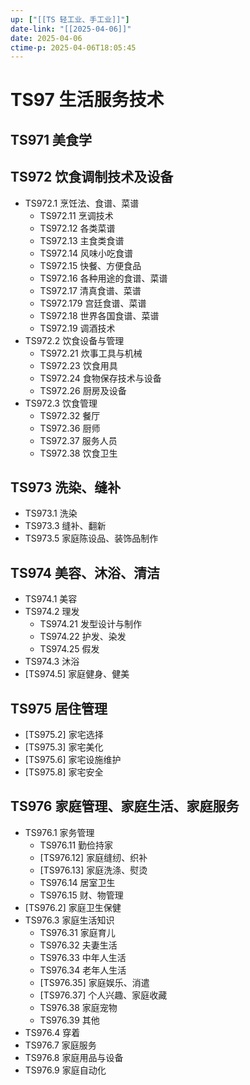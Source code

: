 ```yaml
---
up: ["[[TS 轻工业、手工业]]"]
date-link: "[[2025-04-06]]"
date: 2025-04-06
ctime-p: 2025-04-06T18:05:45
---
```


# TS97 生活服务技术

## TS971 美食学

## TS972 饮食调制技术及设备

- TS972.1 烹饪法、食谱、菜谱
	- TS972.11 烹调技术
	- TS972.12 各类菜谱
	- TS972.13 主食类食谱
	- TS972.14 风味小吃食谱
	- TS972.15 快餐、方便食品
	- TS972.16 各种用途的食谱、菜谱
	- TS972.17 清真食谱、菜谱
	- TS972.179 宫廷食谱、菜谱
	- TS972.18 世界各国食谱、菜谱
	- TS972.19 调酒技术
- TS972.2 饮食设备与管理
	- TS972.21 炊事工具与机械
	- TS972.23 饮食用具
	- TS972.24 食物保存技术与设备
	- TS972.26 厨房及设备
- TS972.3 饮食管理
	- TS972.32 餐厅
	- TS972.36 厨师
	- TS972.37 服务人员
	- TS972.38 饮食卫生

## TS973 洗染、缝补

- TS973.1 洗染
- TS973.3 缝补、翻新
- TS973.5 家庭陈设品、装饰品制作

## TS974 美容、沐浴、清洁

- TS974.1 美容
- TS974.2 理发
	- TS974.21 发型设计与制作
	- TS974.22 护发、染发
	- TS974.25 假发
- TS974.3 沐浴
- [TS974.5] 家庭健身、健美

## TS975 居住管理

- [TS975.2] 家宅选择
- [TS975.3] 家宅美化
- [TS975.6] 家宅设施维护
- [TS975.8] 家宅安全

## TS976 家庭管理、家庭生活、家庭服务

- TS976.1 家务管理
	- TS976.11 勤俭持家
	- [TS976.12] 家庭缝纫、织补
	- [TS976.13] 家庭洗涤、熨烫
	- TS976.14 居室卫生
	- TS976.15 财、物管理
- [TS976.2] 家庭卫生保健
- TS976.3 家庭生活知识
	- TS976.31 家庭育儿
	- TS976.32 夫妻生活
	- TS976.33 中年人生活
	- TS976.34 老年人生活
	- [TS976.35] 家庭娱乐、消遣
	- [TS976.37] 个人兴趣、家庭收藏
	- TS976.38 家庭宠物
	- TS976.39 其他
- TS976.4 穿着
- TS976.7 家庭服务
- TS976.8 家庭用品与设备
- TS976.9 家庭自动化
